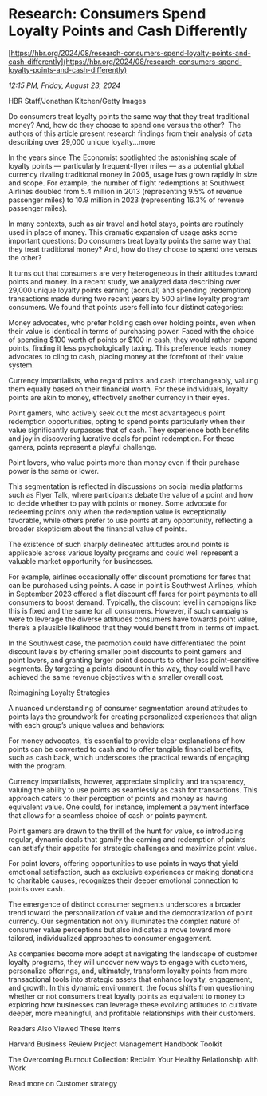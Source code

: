 # Research: Consumers Spend Loyalty Points and Cash Differently

[https://hbr.org/2024/08/research-consumers-spend-loyalty-points-and-cash-differently](https://hbr.org/2024/08/research-consumers-spend-loyalty-points-and-cash-differently)

*12:15 PM, Friday, August 23, 2024*

HBR Staff/Jonathan Kitchen/Getty Images

Do consumers treat loyalty points the same way that they treat traditional money? And, how do they choose to spend one versus the other?  The authors of this article present research findings from their analysis of data describing over 29,000 unique loyalty...more

In the years since The Economist spotlighted the astonishing scale of loyalty points — particularly frequent-flyer miles — as a potential global currency rivaling traditional money in 2005, usage has grown rapidly in size and scope. For example, the number of flight redemptions at Southwest Airlines doubled from 5.4 million in 2013 (representing 9.5% of revenue passenger miles) to 10.9 million in 2023 (representing 16.3% of revenue passenger miles).

In many contexts, such as air travel and hotel stays, points are routinely used in place of money. This dramatic expansion of usage asks some important questions: Do consumers treat loyalty points the same way that they treat traditional money? And, how do they choose to spend one versus the other?

It turns out that consumers are very heterogeneous in their attitudes toward points and money. In a recent study, we analyzed data describing over 29,000 unique loyalty points earning (accrual) and spending (redemption) transactions made during two recent years by 500 airline loyalty program consumers. We found that points users fell into four distinct categories:

Money advocates, who prefer holding cash over holding points, even when their value is identical in terms of purchasing power. Faced with the choice of spending $100 worth of points or $100 in cash, they would rather expend points, finding it less psychologically taxing. This preference leads money advocates to cling to cash, placing money at the forefront of their value system.

Currency impartialists, who regard points and cash interchangeably, valuing them equally based on their financial worth. For these individuals, loyalty points are akin to money, effectively another currency in their eyes.

Point gamers, who actively seek out the most advantageous point redemption opportunities, opting to spend points particularly when their value significantly surpasses that of cash. They experience both benefits and joy in discovering lucrative deals for point redemption. For these gamers, points represent a playful challenge.

Point lovers, who value points more than money even if their purchase power is the same or lower.

This segmentation is reflected in discussions on social media platforms such as Flyer Talk, where participants debate the value of a point and how to decide whether to pay with points or money. Some advocate for redeeming points only when the redemption value is exceptionally favorable, while others prefer to use points at any opportunity, reflecting a broader skepticism about the financial value of points.

The existence of such sharply delineated attitudes around points is applicable across various loyalty programs and could well represent a valuable market opportunity for businesses.

For example, airlines occasionally offer discount promotions for fares that can be purchased using points. A case in point is Southwest Airlines, which in September 2023 offered a flat discount off fares for point payments to all consumers to boost demand. Typically, the discount level in campaigns like this is fixed and the same for all consumers. However, if such campaigns were to leverage the diverse attitudes consumers have towards point value, there’s a plausible likelihood that they would benefit from in terms of impact.

In the Southwest case, the promotion could have differentiated the point discount levels by offering smaller point discounts to point gamers and point lovers, and granting larger point discounts to other less point-sensitive segments. By targeting a points discount in this way, they could well have achieved the same revenue objectives with a smaller overall cost.

Reimagining Loyalty Strategies

A nuanced understanding of consumer segmentation around attitudes to points lays the groundwork for creating personalized experiences that align with each group’s unique values and behaviors:

For money advocates, it’s essential to provide clear explanations of how points can be converted to cash and to offer tangible financial benefits, such as cash back, which underscores the practical rewards of engaging with the program.

Currency impartialists, however, appreciate simplicity and transparency, valuing the ability to use points as seamlessly as cash for transactions. This approach caters to their perception of points and money as having equivalent value. One could, for instance, implement a payment interface that allows for a seamless choice of cash or points payment.

Point gamers are drawn to the thrill of the hunt for value, so introducing regular, dynamic deals that gamify the earning and redemption of points can satisfy their appetite for strategic challenges and maximize point value.

For point lovers, offering opportunities to use points in ways that yield emotional satisfaction, such as exclusive experiences or making donations to charitable causes, recognizes their deeper emotional connection to points over cash.

The emergence of distinct consumer segments underscores a broader trend toward the personalization of value and the democratization of point currency. Our segmentation not only illuminates the complex nature of consumer value perceptions but also indicates a move toward more tailored, individualized approaches to consumer engagement.

As companies become more adept at navigating the landscape of customer loyalty programs, they will uncover new ways to engage with customers, personalize offerings, and, ultimately, transform loyalty points from mere transactional tools into strategic assets that enhance loyalty, engagement, and growth. In this dynamic environment, the focus shifts from questioning whether or not consumers treat loyalty points as equivalent to money to exploring how businesses can leverage these evolving attitudes to cultivate deeper, more meaningful, and profitable relationships with their customers.

Readers Also Viewed These Items

Harvard Business Review Project Management Handbook Toolkit

The Overcoming Burnout Collection: Reclaim Your Healthy Relationship with Work

Read more on Customer strategy

